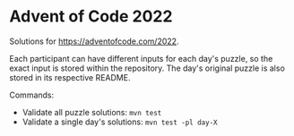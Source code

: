 # Advent of Code 2022

Solutions for https://adventofcode.com/2022.

Each participant can have different inputs for each day's puzzle, so the exact input is stored within the repository.
The day's original puzzle is also stored in its respective README.

Commands:
- Validate all puzzle solutions: `mvn test`
- Validate a single day's solutions: `mvn test -pl day-X`